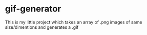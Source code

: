 # gif-generator

This is my little project which takes an array of .png images of same size/dimentions and generates a .gif